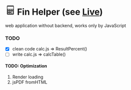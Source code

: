 # ![favicon](favicon/favicon-32x32.png) Fin Helper (see [Live](http://88.201.207.180:8080/FinHelper/))
web application without backend, works only by JavaScript

### TODO
 - [x] clean code calc.js => ResultPercent()
 - [ ] write calc.js => calcTable()

#### TODO: Optimization
1. Render loading
2.  jsPDF fromHTML